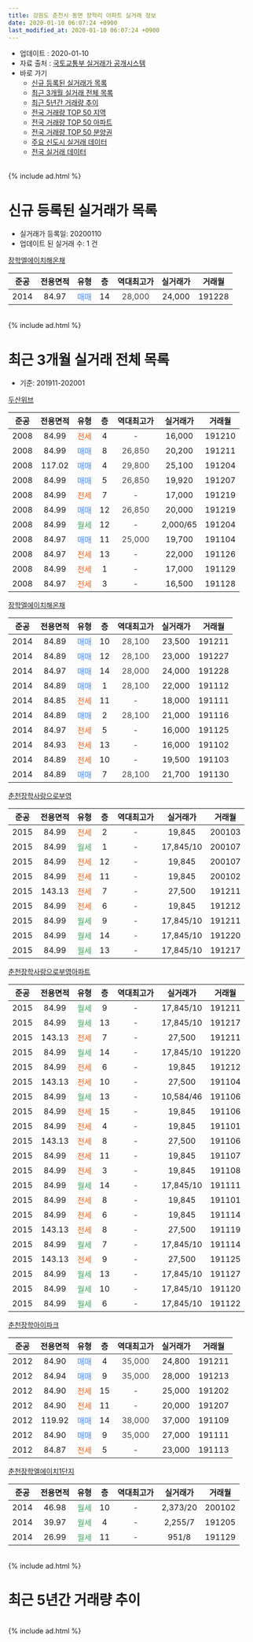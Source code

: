 ```yaml
---
title: 강원도 춘천시 동면 장학리 아파트 실거래 정보
date: 2020-01-10 06:07:24 +0900
last_modified_at: 2020-01-10 06:07:24 +0900
---
```


* 업데이트 : 2020-01-10
* 자료 출처 : [국토교통부 실거래가 공개시스템](http://rt.molit.go.kr)
* 바로 가기
    * [신규 등록된 실거래가 목록](#신규-등록된-실거래가-목록)
    * [최근 3개월 실거래 전체 목록](#최근-3개월-실거래-전체-목록)
    * [최근 5년간 거래량 추이](#최근-5년간-거래량-추이)
    * [전국 거래량 TOP 50 지역](https://inasie.github.io/apt-trade-info/최근-3개월-전국에서-가장-거래가-많이-발생한-지역)
    * [전국 거래량 TOP 50 아파트](https://inasie.github.io/apt-trade-info/최근-3개월-전국에서-가장-거래가-많이-발생한-아파트)
    * [전국 거래량 TOP 50 분양권](https://inasie.github.io/apt-trade-info/최근-3개월-전국에서-가장-거래가-많이-발생한-분양권)
    * [주요 신도시 실거래 데이터](https://inasie.github.io/apt-trade-info/주요-신도시)
    * [전국 실거래 데이터](https://inasie.github.io/apt-trade-info/전국)
<br>
{% include ad.html %}
<br>

# 신규 등록된 실거래가 목록
* 실거래가 등록일: 20200110
* 업데이트 된 실거래 수: 1 건


[장학엘에이치해온채](https://search.naver.com/search.naver?query=%EA%B0%95%EC%9B%90%EB%8F%84+%EC%B6%98%EC%B2%9C%EC%8B%9C+%EB%8F%99%EB%A9%B4+%EC%9E%A5%ED%95%99%EB%A6%AC+%EC%9E%A5%ED%95%99%EC%97%98%EC%97%90%EC%9D%B4%EC%B9%98%ED%95%B4%EC%98%A8%EC%B1%84)

|준공|전용면적|유형|층|역대최고가|실거래가|거래월|
|:---:|:---:|:---:|:---:|:---:|:---:|:---:|
|2014|84.97|<span style="color:#4285f3">매매</span>|14|<span style="color:#444444">28,000</span>|24,000|191228|


<br>
{% include ad.html %}
<br>

# 최근 3개월 실거래 전체 목록
* 기준: 201911-202001


[두산위브](https://search.naver.com/search.naver?query=%EA%B0%95%EC%9B%90%EB%8F%84+%EC%B6%98%EC%B2%9C%EC%8B%9C+%EB%8F%99%EB%A9%B4+%EC%9E%A5%ED%95%99%EB%A6%AC+%EB%91%90%EC%82%B0%EC%9C%84%EB%B8%8C)

|준공|전용면적|유형|층|역대최고가|실거래가|거래월|
|:---:|:---:|:---:|:---:|:---:|:---:|:---:|
|2008|84.99|<span style="color:#ff5a00">전세</span>|4|<span style="color:#444444">-</span>|16,000|191210|
|2008|84.99|<span style="color:#4285f3">매매</span>|8|<span style="color:#444444">26,850</span>|20,200|191211|
|2008|117.02|<span style="color:#4285f3">매매</span>|4|<span style="color:#444444">29,800</span>|25,100|191204|
|2008|84.99|<span style="color:#4285f3">매매</span>|5|<span style="color:#444444">26,850</span>|19,920|191207|
|2008|84.99|<span style="color:#ff5a00">전세</span>|7|<span style="color:#444444">-</span>|17,000|191219|
|2008|84.99|<span style="color:#4285f3">매매</span>|12|<span style="color:#444444">26,850</span>|20,000|191219|
|2008|84.99|<span style="color:#34a853">월세</span>|12|<span style="color:#444444">-</span>|2,000/65|191204|
|2008|84.97|<span style="color:#4285f3">매매</span>|11|<span style="color:#444444">25,000</span>|19,700|191104|
|2008|84.97|<span style="color:#ff5a00">전세</span>|13|<span style="color:#444444">-</span>|22,000|191126|
|2008|84.99|<span style="color:#ff5a00">전세</span>|1|<span style="color:#444444">-</span>|17,000|191129|
|2008|84.97|<span style="color:#ff5a00">전세</span>|3|<span style="color:#444444">-</span>|16,500|191128|

[장학엘에이치해온채](https://search.naver.com/search.naver?query=%EA%B0%95%EC%9B%90%EB%8F%84+%EC%B6%98%EC%B2%9C%EC%8B%9C+%EB%8F%99%EB%A9%B4+%EC%9E%A5%ED%95%99%EB%A6%AC+%EC%9E%A5%ED%95%99%EC%97%98%EC%97%90%EC%9D%B4%EC%B9%98%ED%95%B4%EC%98%A8%EC%B1%84)

|준공|전용면적|유형|층|역대최고가|실거래가|거래월|
|:---:|:---:|:---:|:---:|:---:|:---:|:---:|
|2014|84.89|<span style="color:#4285f3">매매</span>|10|<span style="color:#444444">28,100</span>|23,500|191211|
|2014|84.89|<span style="color:#4285f3">매매</span>|12|<span style="color:#444444">28,100</span>|23,000|191227|
|2014|84.97|<span style="color:#4285f3">매매</span>|14|<span style="color:#444444">28,000</span>|24,000|191228|
|2014|84.89|<span style="color:#4285f3">매매</span>|1|<span style="color:#444444">28,100</span>|22,000|191112|
|2014|84.85|<span style="color:#ff5a00">전세</span>|11|<span style="color:#444444">-</span>|18,000|191111|
|2014|84.89|<span style="color:#4285f3">매매</span>|2|<span style="color:#444444">28,100</span>|21,000|191116|
|2014|84.97|<span style="color:#ff5a00">전세</span>|5|<span style="color:#444444">-</span>|16,000|191125|
|2014|84.93|<span style="color:#ff5a00">전세</span>|13|<span style="color:#444444">-</span>|16,000|191102|
|2014|84.89|<span style="color:#ff5a00">전세</span>|10|<span style="color:#444444">-</span>|19,500|191103|
|2014|84.89|<span style="color:#4285f3">매매</span>|7|<span style="color:#444444">28,100</span>|21,700|191130|

[춘천장학사랑으로부영](https://search.naver.com/search.naver?query=%EA%B0%95%EC%9B%90%EB%8F%84+%EC%B6%98%EC%B2%9C%EC%8B%9C+%EB%8F%99%EB%A9%B4+%EC%9E%A5%ED%95%99%EB%A6%AC+%EC%B6%98%EC%B2%9C%EC%9E%A5%ED%95%99%EC%82%AC%EB%9E%91%EC%9C%BC%EB%A1%9C%EB%B6%80%EC%98%81)

|준공|전용면적|유형|층|역대최고가|실거래가|거래월|
|:---:|:---:|:---:|:---:|:---:|:---:|:---:|
|2015|84.99|<span style="color:#ff5a00">전세</span>|2|<span style="color:#444444">-</span>|19,845|200103|
|2015|84.99|<span style="color:#34a853">월세</span>|1|<span style="color:#444444">-</span>|17,845/10|200107|
|2015|84.99|<span style="color:#ff5a00">전세</span>|12|<span style="color:#444444">-</span>|19,845|200107|
|2015|84.99|<span style="color:#ff5a00">전세</span>|11|<span style="color:#444444">-</span>|19,845|200102|
|2015|143.13|<span style="color:#ff5a00">전세</span>|7|<span style="color:#444444">-</span>|27,500|191211|
|2015|84.99|<span style="color:#ff5a00">전세</span>|6|<span style="color:#444444">-</span>|19,845|191212|
|2015|84.99|<span style="color:#34a853">월세</span>|9|<span style="color:#444444">-</span>|17,845/10|191211|
|2015|84.99|<span style="color:#34a853">월세</span>|14|<span style="color:#444444">-</span>|17,845/10|191220|
|2015|84.99|<span style="color:#34a853">월세</span>|13|<span style="color:#444444">-</span>|17,845/10|191217|

[춘천장학사랑으로부영아파트](https://search.naver.com/search.naver?query=%EA%B0%95%EC%9B%90%EB%8F%84+%EC%B6%98%EC%B2%9C%EC%8B%9C+%EB%8F%99%EB%A9%B4+%EC%9E%A5%ED%95%99%EB%A6%AC+%EC%B6%98%EC%B2%9C%EC%9E%A5%ED%95%99%EC%82%AC%EB%9E%91%EC%9C%BC%EB%A1%9C%EB%B6%80%EC%98%81%EC%95%84%ED%8C%8C%ED%8A%B8)

|준공|전용면적|유형|층|역대최고가|실거래가|거래월|
|:---:|:---:|:---:|:---:|:---:|:---:|:---:|
|2015|84.99|<span style="color:#34a853">월세</span>|9|<span style="color:#444444">-</span>|17,845/10|191211|
|2015|84.99|<span style="color:#34a853">월세</span>|13|<span style="color:#444444">-</span>|17,845/10|191217|
|2015|143.13|<span style="color:#ff5a00">전세</span>|7|<span style="color:#444444">-</span>|27,500|191211|
|2015|84.99|<span style="color:#34a853">월세</span>|14|<span style="color:#444444">-</span>|17,845/10|191220|
|2015|84.99|<span style="color:#ff5a00">전세</span>|6|<span style="color:#444444">-</span>|19,845|191212|
|2015|143.13|<span style="color:#ff5a00">전세</span>|10|<span style="color:#444444">-</span>|27,500|191104|
|2015|84.99|<span style="color:#34a853">월세</span>|13|<span style="color:#444444">-</span>|10,584/46|191106|
|2015|84.99|<span style="color:#ff5a00">전세</span>|15|<span style="color:#444444">-</span>|19,845|191106|
|2015|84.99|<span style="color:#ff5a00">전세</span>|4|<span style="color:#444444">-</span>|19,845|191101|
|2015|143.13|<span style="color:#ff5a00">전세</span>|8|<span style="color:#444444">-</span>|27,500|191106|
|2015|84.99|<span style="color:#ff5a00">전세</span>|11|<span style="color:#444444">-</span>|19,845|191107|
|2015|84.99|<span style="color:#ff5a00">전세</span>|3|<span style="color:#444444">-</span>|19,845|191108|
|2015|84.99|<span style="color:#34a853">월세</span>|14|<span style="color:#444444">-</span>|17,845/10|191111|
|2015|84.99|<span style="color:#ff5a00">전세</span>|8|<span style="color:#444444">-</span>|19,845|191101|
|2015|84.99|<span style="color:#ff5a00">전세</span>|6|<span style="color:#444444">-</span>|19,845|191114|
|2015|143.13|<span style="color:#ff5a00">전세</span>|8|<span style="color:#444444">-</span>|27,500|191119|
|2015|84.99|<span style="color:#34a853">월세</span>|7|<span style="color:#444444">-</span>|17,845/10|191114|
|2015|143.13|<span style="color:#ff5a00">전세</span>|9|<span style="color:#444444">-</span>|27,500|191125|
|2015|84.99|<span style="color:#34a853">월세</span>|13|<span style="color:#444444">-</span>|17,845/10|191127|
|2015|84.99|<span style="color:#34a853">월세</span>|10|<span style="color:#444444">-</span>|17,845/10|191120|
|2015|84.99|<span style="color:#34a853">월세</span>|6|<span style="color:#444444">-</span>|17,845/10|191122|


<script async src="//pagead2.googlesyndication.com/pagead/js/adsbygoogle.js"></script>
<!-- 기본 -->
<ins class="adsbygoogle"
     style="display:block"
     data-ad-client="ca-pub-2446590836940007"
     data-ad-slot="1659523306"
     data-ad-format="auto"
     data-full-width-responsive="true"></ins>
<script>
(adsbygoogle = window.adsbygoogle || []).push({});
</script>


[춘천장학아이파크](https://search.naver.com/search.naver?query=%EA%B0%95%EC%9B%90%EB%8F%84+%EC%B6%98%EC%B2%9C%EC%8B%9C+%EB%8F%99%EB%A9%B4+%EC%9E%A5%ED%95%99%EB%A6%AC+%EC%B6%98%EC%B2%9C%EC%9E%A5%ED%95%99%EC%95%84%EC%9D%B4%ED%8C%8C%ED%81%AC)

|준공|전용면적|유형|층|역대최고가|실거래가|거래월|
|:---:|:---:|:---:|:---:|:---:|:---:|:---:|
|2012|84.90|<span style="color:#4285f3">매매</span>|4|<span style="color:#444444">35,000</span>|24,800|191211|
|2012|84.94|<span style="color:#4285f3">매매</span>|9|<span style="color:#444444">35,000</span>|28,000|191213|
|2012|84.90|<span style="color:#ff5a00">전세</span>|15|<span style="color:#444444">-</span>|25,000|191202|
|2012|84.90|<span style="color:#ff5a00">전세</span>|11|<span style="color:#444444">-</span>|20,000|191207|
|2012|119.92|<span style="color:#4285f3">매매</span>|14|<span style="color:#444444">38,000</span>|37,000|191109|
|2012|84.90|<span style="color:#4285f3">매매</span>|9|<span style="color:#444444">35,000</span>|27,000|191111|
|2012|84.87|<span style="color:#ff5a00">전세</span>|5|<span style="color:#444444">-</span>|23,000|191113|

[춘천장학엘에이치1단지](https://search.naver.com/search.naver?query=%EA%B0%95%EC%9B%90%EB%8F%84+%EC%B6%98%EC%B2%9C%EC%8B%9C+%EB%8F%99%EB%A9%B4+%EC%9E%A5%ED%95%99%EB%A6%AC+%EC%B6%98%EC%B2%9C%EC%9E%A5%ED%95%99%EC%97%98%EC%97%90%EC%9D%B4%EC%B9%981%EB%8B%A8%EC%A7%80)

|준공|전용면적|유형|층|역대최고가|실거래가|거래월|
|:---:|:---:|:---:|:---:|:---:|:---:|:---:|
|2014|46.98|<span style="color:#34a853">월세</span>|10|<span style="color:#444444">-</span>|2,373/20|200102|
|2014|39.97|<span style="color:#34a853">월세</span>|4|<span style="color:#444444">-</span>|2,255/7|191205|
|2014|26.99|<span style="color:#34a853">월세</span>|11|<span style="color:#444444">-</span>|951/8|191129|


<br>
{% include ad.html %}
<br>

# 최근 5년간 거래량 추이


<div style="width:100%;">
    <canvas id="deal_progress" height="200"></canvas>
</div>

<script>
new Chart(document.getElementById("deal_progress"), {
    type: 'line',
    data: {
        labels: ['201501','201502','201503','201504','201505','201506','201507','201508','201509','201510','201511','201512','201601','201602','201603','201604','201605','201606','201607','201608','201609','201610','201611','201612','201701','201702','201703','201704','201705','201706','201707','201708','201709','201710','201711','201712','201801','201802','201803','201804','201805','201806','201807','201808','201809','201810','201811','201812','201901','201902','201903','201904','201905','201906','201907','201908','201909','201910','201911','201912','202001'],
        datasets: [{
            label: '매매',
            pointRadius: 1,
            data: [19, 24, 23, 17, 6, 6, 17, 21, 13, 12, 12, 10, 16, 8, 13, 12, 21, 18, 25, 24, 12, 19, 11, 7, 5, 5, 11, 7, 7, 7, 6, 11, 12, 9, 5, 8, 12, 2, 2, 3, 7, 4, 3, 3, 5, 4, 2, 2, 4, 4, 4, 5, 6, 5, 9, 6, 3, 6, 6, 9, 0],
            borderColor: "rgba(255, 201, 14, 1)",
            backgroundColor: "rgba(255, 201, 14, 0.5)",
            fill: false,
            lineTension: 0
        },{
            label: '전월세',
            pointRadius: 1,
            data: [12, 8, 6, 7, 8, 3, 2, 20, 15, 19, 9, 17, 11, 20, 9, 12, 8, 13, 67, 13, 33, 28, 21, 15, 22, 21, 16, 11, 10, 7, 14, 8, 23, 26, 29, 18, 19, 21, 14, 20, 13, 17, 46, 16, 27, 31, 22, 17, 27, 21, 14, 15, 7, 12, 16, 16, 36, 45, 25, 16, 5],
            borderColor: "rgba(0, 141, 185, 1)",
            backgroundColor: "rgba(0, 141, 185, 0.5)",
            fill: false,
            lineTension: 0
        }
        ]
    },
    options: {
        responsive: true,
        title: {
            display: false
        },
        tooltips: {
            mode: 'index',
            intersect: false
        },
        hover: {
            mode: 'nearest',
            intersect: true
        },
        scales: {
            xAxes: [{
                display: true,
                scaleLabel: {
                    display: true,
                    labelString: '년/월'
                }
            }],
            yAxes: [{
                display: true,
                ticks: {
                    suggestedMin: 0,
                },
                scaleLabel: {
                    display: true,
                    labelString: '실거래 수'
                }
            }]
        }
    }
});

</script>


<br>
{% include ad.html %}
<br>

